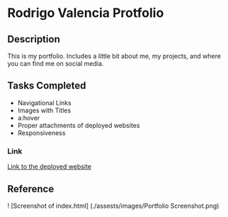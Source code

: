 # Rodrigo Valencia Protfolio

## Description

This is my portfolio. Includes a little bit about me, my projects, and where you can find me on social media. 

## Tasks Completed 
* Navigational Links
* Images with Titles
* a:hover 
* Proper attachments of deployed websites
* Responsiveness

### Link
[Link to the deployed website](https://rodvalencia2319.github.io/Portfolio/)

## Reference
! [Screenshot of index.html] (./assests/images/Portfolio Screenshot.png)